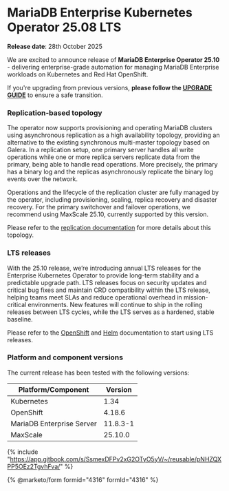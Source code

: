 # MariaDB Enterprise Kubernetes Operator 25.08 LTS

**Release date**: 28th October 2025

We are excited to announce release of **MariaDB Enterprise Operator 25.10** - delivering enterprise-grade automation for managing MariaDB Enterprise workloads on Kubernetes and Red Hat OpenShift.

If you're upgrading from previous versions, __please follow the [UPGRADE GUIDE](https://mariadb.com/docs/tools/mariadb-enterprise-operator/migrations/migrate-25.10)__ to ensure a safe transition.

### Replication-based topology

The operator now supports provisioning and operating MariaDB clusters using asynchronous replication as a high availability topology, providing an alternative to the existing synchronous multi-master topology based on Galera. In a replication setup, one primary server handles all write operations while one or more replica servers replicate data from the primary, being able to handle read operations. More precisely, the primary has a binary log and the replicas asynchronously replicate the binary log events over the network. 

Operations and the lifecycle of the replication cluster are fully managed by the operator, including provisioning, scaling, replica recovery and disaster recovery. For the primary switchover and  failover operations, we recommend using MaxScale 25.10, currently supported by this version.

Please refer to the [replication documentation](https://mariadb.com/docs/tools/mariadb-enterprise-operator/topologies/replication) for more details about this topology.

### LTS releases

With the 25.10 release, we’re introducing annual LTS releases for the Enterprise Kubernetes Operator to provide long-term stability and a predictable upgrade path. LTS releases focus on security updates and critical bug fixes and maintain CRD compatibility within the LTS release, helping teams meet SLAs and reduce operational overhead in mission-critical environments. New features will continue to ship in the rolling releases between LTS cycles, while the LTS serves as a hardened, stable baseline.

Please refer to the [OpenShift](https://mariadb.com/docs/tools/mariadb-enterprise-operator/installation/openshift#release-channels) and [Helm](https://mariadb.com/docs/tools/mariadb-enterprise-operator/installation/helm#long-term-support-versions) documentation to start using LTS releases.

### Platform and component versions

The current release has been tested with the following versions:

| Platform/Component        | Version  |
| ------------------------- | -------- |
| Kubernetes                | 1.34     |
| OpenShift                 | 4.18.6   |
| MariaDB Enterprise Server | 11.8.3-1 |
| MaxScale                  | 25.10.0  |

{% include "https://app.gitbook.com/s/SsmexDFPv2xG2OTyO5yV/~/reusable/pNHZQXPP5OEz2TgvhFva/" %}

{% @marketo/form formid="4316" formId="4316" %}
